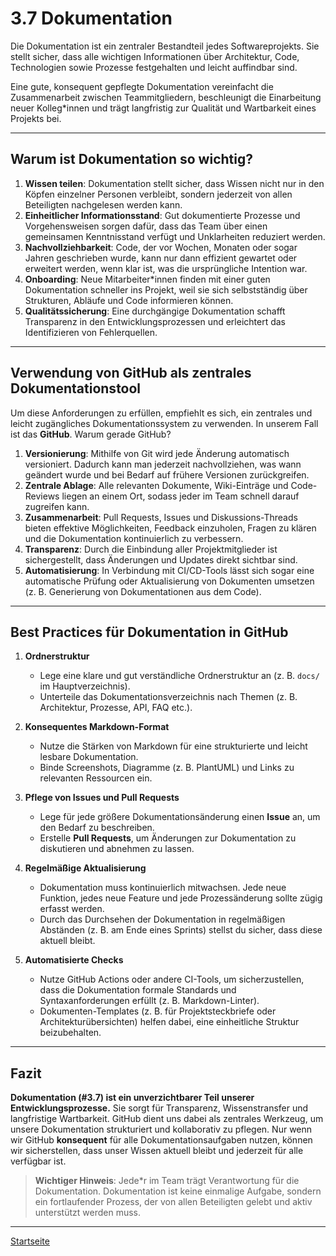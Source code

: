 # 3.7 Dokumentation

Die Dokumentation ist ein zentraler Bestandteil jedes Softwareprojekts. Sie stellt sicher, dass alle wichtigen Informationen über Architektur, Code, Technologien sowie Prozesse festgehalten und leicht auffindbar sind.

Eine gute, konsequent gepflegte Dokumentation vereinfacht die Zusammenarbeit zwischen Teammitgliedern, beschleunigt die Einarbeitung neuer Kolleg*innen und trägt langfristig zur Qualität und Wartbarkeit eines Projekts bei.

---

## Warum ist Dokumentation so wichtig?

1. **Wissen teilen**: Dokumentation stellt sicher, dass Wissen nicht nur in den Köpfen einzelner Personen verbleibt, sondern jederzeit von allen Beteiligten nachgelesen werden kann.  
2. **Einheitlicher Informationsstand**: Gut dokumentierte Prozesse und Vorgehensweisen sorgen dafür, dass das Team über einen gemeinsamen Kenntnisstand verfügt und Unklarheiten reduziert werden.  
3. **Nachvollziehbarkeit**: Code, der vor Wochen, Monaten oder sogar Jahren geschrieben wurde, kann nur dann effizient gewartet oder erweitert werden, wenn klar ist, was die ursprüngliche Intention war.  
4. **Onboarding**: Neue Mitarbeiter*innen finden mit einer guten Dokumentation schneller ins Projekt, weil sie sich selbstständig über Strukturen, Abläufe und Code informieren können.  
5. **Qualitätssicherung**: Eine durchgängige Dokumentation schafft Transparenz in den Entwicklungsprozessen und erleichtert das Identifizieren von Fehlerquellen.

---

## Verwendung von GitHub als zentrales Dokumentationstool

Um diese Anforderungen zu erfüllen, empfiehlt es sich, ein zentrales und leicht zugängliches Dokumentationssystem zu verwenden. In unserem Fall ist das **GitHub**. Warum gerade GitHub?

1. **Versionierung**: Mithilfe von Git wird jede Änderung automatisch versioniert. Dadurch kann man jederzeit nachvollziehen, was wann geändert wurde und bei Bedarf auf frühere Versionen zurückgreifen.  
2. **Zentrale Ablage**: Alle relevanten Dokumente, Wiki-Einträge und Code-Reviews liegen an einem Ort, sodass jeder im Team schnell darauf zugreifen kann.  
3. **Zusammenarbeit**: Pull Requests, Issues und Diskussions-Threads bieten effektive Möglichkeiten, Feedback einzuholen, Fragen zu klären und die Dokumentation kontinuierlich zu verbessern.  
4. **Transparenz**: Durch die Einbindung aller Projektmitglieder ist sichergestellt, dass Änderungen und Updates direkt sichtbar sind.  
5. **Automatisierung**: In Verbindung mit CI/CD-Tools lässt sich sogar eine automatische Prüfung oder Aktualisierung von Dokumenten umsetzen (z. B. Generierung von Dokumentationen aus dem Code).

---

## Best Practices für Dokumentation in GitHub

1. **Ordnerstruktur**  
   - Lege eine klare und gut verständliche Ordnerstruktur an (z. B. `docs/` im Hauptverzeichnis).  
   - Unterteile das Dokumentationsverzeichnis nach Themen (z. B. Architektur, Prozesse, API, FAQ etc.).

2. **Konsequentes Markdown-Format**  
   - Nutze die Stärken von Markdown für eine strukturierte und leicht lesbare Dokumentation.  
   - Binde Screenshots, Diagramme (z. B. PlantUML) und Links zu relevanten Ressourcen ein.

3. **Pflege von Issues und Pull Requests**  
   - Lege für jede größere Dokumentationsänderung einen **Issue** an, um den Bedarf zu beschreiben.  
   - Erstelle **Pull Requests**, um Änderungen zur Dokumentation zu diskutieren und abnehmen zu lassen.

4. **Regelmäßige Aktualisierung**  
   - Dokumentation muss kontinuierlich mitwachsen. Jede neue Funktion, jedes neue Feature und jede Prozessänderung sollte zügig erfasst werden.  
   - Durch das Durchsehen der Dokumentation in regelmäßigen Abständen (z. B. am Ende eines Sprints) stellst du sicher, dass diese aktuell bleibt.

5. **Automatisierte Checks**  
   - Nutze GitHub Actions oder andere CI-Tools, um sicherzustellen, dass die Dokumentation formale Standards und Syntaxanforderungen erfüllt (z. B. Markdown-Linter).  
   - Dokumenten-Templates (z. B. für Projektsteckbriefe oder Architekturübersichten) helfen dabei, eine einheitliche Struktur beizubehalten.

---

## Fazit

**Dokumentation (#3.7) ist ein unverzichtbarer Teil unserer Entwicklungsprozesse.** Sie sorgt für Transparenz, Wissenstransfer und langfristige Wartbarkeit. GitHub dient uns dabei als zentrales Werkzeug, um unsere Dokumentation strukturiert und kollaborativ zu pflegen. Nur wenn wir GitHub **konsequent** für alle Dokumentationsaufgaben nutzen, können wir sicherstellen, dass unser Wissen aktuell bleibt und jederzeit für alle verfügbar ist.

> **Wichtiger Hinweis**: Jede*r im Team trägt Verantwortung für die Dokumentation. Dokumentation ist keine einmalige Aufgabe, sondern ein fortlaufender Prozess, der von allen Beteiligten gelebt und aktiv unterstützt werden muss.

---

[Startseite](../../README.md)
